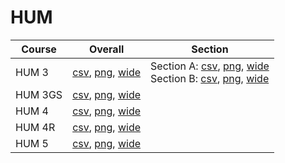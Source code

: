 # HUM

| Course | Overall | Section |
| ------ | ------- | ------- |
| HUM 3 | [csv](https://github.com/UCSD-Historical-Enrollment-Data/2024Summer2/blob/main/overall/HUM%203.csv), [png](https://raw.githubusercontent.com/UCSD-Historical-Enrollment-Data/2024Summer2/main/plot_overall/HUM%203.png), [wide](https://raw.githubusercontent.com/UCSD-Historical-Enrollment-Data/2024Summer2/main/plot_overall_wide/HUM%203.png) | Section A: [csv](https://github.com/UCSD-Historical-Enrollment-Data/2024Summer2/blob/main/section/HUM%203_A.csv), [png](https://raw.githubusercontent.com/UCSD-Historical-Enrollment-Data/2024Summer2/main/plot_section/HUM%203_A.png), [wide](https://raw.githubusercontent.com/UCSD-Historical-Enrollment-Data/2024Summer2/main/plot_section_wide/HUM%203_A.png)<br>Section B: [csv](https://github.com/UCSD-Historical-Enrollment-Data/2024Summer2/blob/main/section/HUM%203_B.csv), [png](https://raw.githubusercontent.com/UCSD-Historical-Enrollment-Data/2024Summer2/main/plot_section/HUM%203_B.png), [wide](https://raw.githubusercontent.com/UCSD-Historical-Enrollment-Data/2024Summer2/main/plot_section_wide/HUM%203_B.png) |
| HUM 3GS | [csv](https://github.com/UCSD-Historical-Enrollment-Data/2024Summer2/blob/main/overall/HUM%203GS.csv), [png](https://raw.githubusercontent.com/UCSD-Historical-Enrollment-Data/2024Summer2/main/plot_overall/HUM%203GS.png), [wide](https://raw.githubusercontent.com/UCSD-Historical-Enrollment-Data/2024Summer2/main/plot_overall_wide/HUM%203GS.png) |  |
| HUM 4 | [csv](https://github.com/UCSD-Historical-Enrollment-Data/2024Summer2/blob/main/overall/HUM%204.csv), [png](https://raw.githubusercontent.com/UCSD-Historical-Enrollment-Data/2024Summer2/main/plot_overall/HUM%204.png), [wide](https://raw.githubusercontent.com/UCSD-Historical-Enrollment-Data/2024Summer2/main/plot_overall_wide/HUM%204.png) |  |
| HUM 4R | [csv](https://github.com/UCSD-Historical-Enrollment-Data/2024Summer2/blob/main/overall/HUM%204R.csv), [png](https://raw.githubusercontent.com/UCSD-Historical-Enrollment-Data/2024Summer2/main/plot_overall/HUM%204R.png), [wide](https://raw.githubusercontent.com/UCSD-Historical-Enrollment-Data/2024Summer2/main/plot_overall_wide/HUM%204R.png) |  |
| HUM 5 | [csv](https://github.com/UCSD-Historical-Enrollment-Data/2024Summer2/blob/main/overall/HUM%205.csv), [png](https://raw.githubusercontent.com/UCSD-Historical-Enrollment-Data/2024Summer2/main/plot_overall/HUM%205.png), [wide](https://raw.githubusercontent.com/UCSD-Historical-Enrollment-Data/2024Summer2/main/plot_overall_wide/HUM%205.png) |  |
